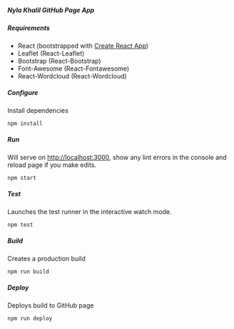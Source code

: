 ##### Nyla Khalil GitHub Page App

##### Requirements
- React (bootstrapped with [Create React App](https://github.com/facebook/create-react-app))
- Leaflet (React-Leaflet)
- Bootstrap (React-Bootstrap)
- Font-Awesome (React-Fontawesome)
- React-Wordcloud (React-Wordcloud)

##### Configure
Install dependencies 

```
npm install
```

##### Run
Will serve on [http://localhost:3000](http://localhost:3000), show any lint errors in the console and reload page if you make edits. 

```
npm start
```

##### Test
Launches the test runner in the interactive watch mode.

```
npm test
```

##### Build
Creates a production build

```
npm run build
```

##### Deploy
Deploys build to GitHub page

```
npm run deploy
```